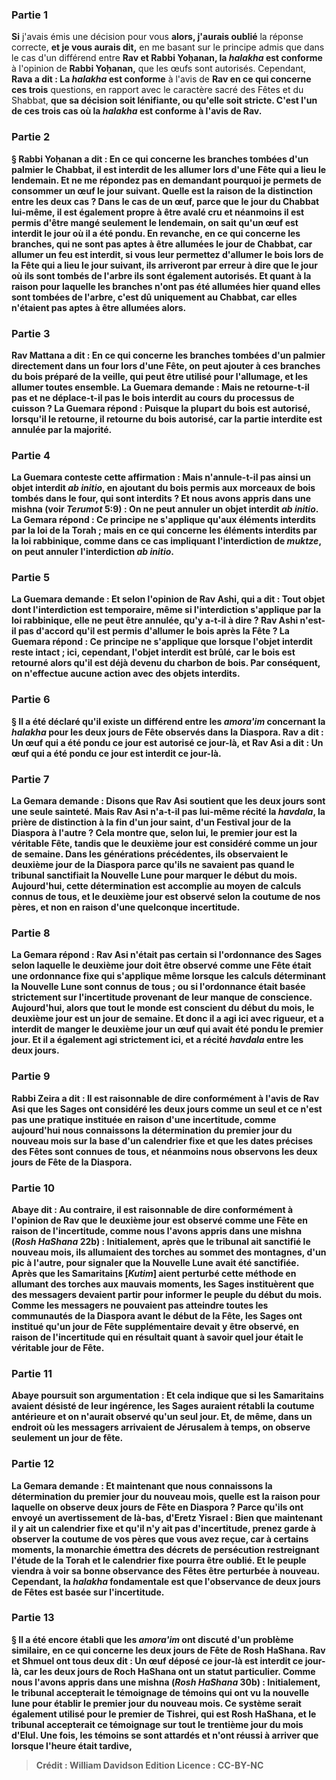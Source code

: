 
### Partie 1
<b>Si</b> j'avais émis une décision pour vous <b>alors, j'aurais oublié</b> la réponse correcte, <b>et je vous aurais dit,</b> en me basant sur le principe admis que dans le cas d'un différend entre <b>Rav et Rabbi Yoḥanan, la <i>halakha</i> est conforme</b> à l'opinion de <b>Rabbi Yoḥanan,</b> que les œufs sont autorisés. Cependant, <b>Rava a dit : La <i>halakha</i> est conforme</b> à l'avis de <b>Rav en ce qui concerne ces trois</b> questions, en rapport avec le caractère sacré des Fêtes et du Shabbat, <b>que sa décision soit <b>lénifiante, ou qu'elle soit</b> <b>stricte.</b> C'est l'un de ces trois cas où la <i>halakha</i> est conforme à l'avis de Rav.

### Partie 2
§ <b>Rabbi Yoḥanan a dit :</b> En ce qui concerne les <b>branches tombées d'un palmier le Chabbat, il est interdit de les allumer lors d'une Fête</b> qui a lieu le lendemain. <b>Et ne me répondez pas</b> en demandant pourquoi je permets de consommer <b>un œuf</b> le jour suivant. <b>Quelle est la raison</b> de la distinction entre les deux cas ? Dans le cas de <b>un œuf, parce que le</b> <b>jour du Chabbat <b>lui-même, il est également propre à être avalé</b> cru <b>et</b> néanmoins <b>il est permis</b> d'être mangé <b>seulement le lendemain, on sait</b> qu'un œuf <b>est interdit le jour</b> où il a été pondu. En revanche, en ce qui concerne les <b>branches, qui ne sont pas aptes</b> à être allumées <b>le</b> <b>jour</b> de Chabbat, car allumer un feu est interdit, <b>si vous leur permettez</b> d'allumer le bois lors de la Fête qui a lieu le <b>jour suivant, ils</b> arriveront par erreur <b>à dire</b> que <b>le <b>jour</b> où <b>ils</b> sont tombés de l'arbre <b>ils sont également autorisés. Et</b> quant à la raison pour laquelle les branches n'ont pas été allumées <b>hier</b> quand elles sont tombées de l'arbre, <b>c'est dû</b> uniquement <b>au Chabbat, car elles n'étaient pas aptes à être allumées</b> alors.

### Partie 3
<b>Rav Mattana a dit :</b> En ce qui concerne les <b>branches tombées d'un palmier</b> directement <b>dans un four lors d'une Fête, on</b> peut <b>ajouter à</b> ces branches du <b>bois préparé</b> de la veille, qui peut être utilisé pour l'allumage, <b>et les allumer</b> toutes ensemble. La Guemara demande : <b>Mais ne retourne-t-il pas</b> et ne déplace-t-il pas <b>le bois interdit</b> au cours du processus de cuisson ? La Guemara répond : <b>Puisque la plupart</b> du bois <b>est autorisé, lorsqu'il le retourne</b>, il retourne du bois autorisé</b>, car la partie interdite est annulée par la majorité.

### Partie 4
La Guemara conteste cette affirmation : <b>Mais n'annule-t-il pas</b> ainsi <b>un objet interdit</b> <b><i>ab initio</i>,</b> en ajoutant du bois permis aux morceaux de bois tombés dans le four, qui sont interdits ? <b>Et nous avons appris</b> dans une mishna (voir <i>Terumot</i> 5:9) : <b>On ne peut annuler un objet interdit</b> <b><i>ab initio</i>.</b> La Gemara répond : <b>Ce</b> principe <b>ne s'applique qu'aux</b> éléments interdits <b>par la loi de la Torah ; mais en ce qui concerne</b> les éléments interdits <b>par la loi rabbinique,</b> comme dans ce cas impliquant l'interdiction de <i>muktze</i>, <b>on</b> peut <b>annuler</b> l'interdiction <i>ab initio</i>.

### Partie 5
La Guemara demande : <b>Et selon</b> l'opinion de <b>Rav Ashi, qui a dit : Tout objet dont l'interdiction est temporaire, même</b> si l'interdiction s'applique <b>par la loi rabbinique,</b> elle <b>ne peut être annulée, qu'y a-t-il à dire ? </b> Rav Ashi n'est-il pas d'accord qu'il est permis d'allumer le bois après la Fête ? La Guemara répond : <b>Ce</b> principe <b>ne s'applique que lorsque l'objet interdit</b> <b>reste intact ; ici,</b> cependant, <b>l'objet interdit</b> <b>est brûlé,</b> car le bois est retourné alors qu'il est déjà devenu du charbon de bois. Par conséquent, on n'effectue aucune action avec des objets interdits.

### Partie 6
§ <b>Il a été déclaré</b> qu'il existe un différend entre les <i>amora'im</i> concernant la <i>halakha</i> pour les <b>deux jours de Fête</b> observés <b>dans</b> la <b>Diaspora. Rav a dit :</b> Un œuf qui <b>a été pondu ce</b> jour <b>est autorisé ce</b> jour-là, <b>et Rav Asi a dit :</b> Un œuf qui <b>a été pondu ce</b> jour <b>est interdit ce</b> jour-là.

### Partie 7
La Gemara demande : <b>Disons que Rav Asi soutient</b> que les deux jours <b>sont une seule sainteté. Mais Rav Asi</b> n'a-t-il pas lui-même <b>récité la <i>havdala</i>,</b> la prière de distinction à la fin d'un jour saint, <b>d'un <b>Festival</b> jour de la Diaspora <b>à l'autre ?</b> Cela montre que, selon lui, le premier jour est la véritable Fête, tandis que le deuxième jour est considéré comme un jour de semaine. Dans les générations précédentes, ils observaient le deuxième jour de la Diaspora parce qu'ils ne savaient pas quand le tribunal sanctifiait la Nouvelle Lune pour marquer le début du mois. Aujourd'hui, cette détermination est accomplie au moyen de calculs connus de tous, et le deuxième jour est observé selon la coutume de nos pères, et non en raison d'une quelconque incertitude.

### Partie 8
La Gemara répond : <b>Rav Asi n'était pas certain</b> si l'ordonnance des Sages selon laquelle le deuxième jour doit être observé comme une Fête était une ordonnance fixe qui s'applique même lorsque les calculs déterminant la Nouvelle Lune sont connus de tous ; ou si l'ordonnance était basée strictement sur l'incertitude provenant de leur manque de conscience. Aujourd'hui, alors que tout le monde est conscient du début du mois, le deuxième jour est un jour de semaine. <b>Et</b> donc <b>il a agi ici avec rigueur,</b> et a interdit de manger le deuxième jour un œuf qui avait été pondu le premier jour. <b>Et</b> il a également agi <b>strictement ici,</b> et a récité <i>havdala</i> entre les deux jours.

### Partie 9
<b>Rabbi Zeira a dit : </b> Il est <b>raisonnable</b> de dire <b>conformément</b> à l'avis de <b>Rav Asi</b> que les Sages ont considéré les deux jours comme un seul et ce n'est pas une pratique instituée en raison d'une incertitude, <b>comme aujourd'hui nous connaissons la détermination du</b> premier jour du nouveau <b>mois</b> sur la base d'un calendrier fixe et que les dates précises des Fêtes sont connues de tous, <b>et</b> néanmoins <b>nous observons</b> les <b>deux</b> jours de Fête</b> de la Diaspora.

### Partie 10
<b>Abaye dit :</b> Au contraire, il est <b>raisonnable</b> de dire <b>conformément</b> à l'opinion de <b>Rav</b> que le deuxième jour est observé comme une Fête en raison de l'incertitude, <b>comme nous l'avons appris</b> dans une mishna (<i>Rosh HaShana</i> 22b) : <b>Initialement,</b> après que le tribunal ait sanctifié le nouveau mois, <b>ils allumaient des torches</b> au sommet des montagnes, d'un pic à l'autre, pour signaler que la Nouvelle Lune avait été sanctifiée. <b>Après que les Samaritains</b> [<b><i>Kutim</i></b>] aient <b>perturbé</b> cette méthode en allumant des torches aux mauvais moments, les Sages <b>instituèrent que des messagers devaient partir</b> pour informer le peuple du début du mois. Comme les messagers ne pouvaient pas atteindre toutes les communautés de la Diaspora avant le début de la Fête, les Sages ont institué qu'un jour de Fête supplémentaire devait y être observé, en raison de l'incertitude qui en résultait quant à savoir quel jour était le véritable jour de Fête.

### Partie 11
Abaye poursuit son argumentation : <b>Et</b> cela indique que <b>si</b> les <b>Samaritains avaient désisté</b> de leur ingérence, les Sages auraient rétabli la coutume antérieure et <b>on n'aurait observé</b> qu'un <b>seul jour. Et,</b> de même, dans un endroit <b>où</b> les <b>messagers arrivaient</b> de Jérusalem à temps, <b>on observe</b> seulement <b>un</b> <b>jour de fête.</b>

### Partie 12
La Gemara demande : <b>Et maintenant que nous connaissons la détermination du</b> premier jour du nouveau <b>mois, quelle est la raison</b> pour laquelle <b>on observe deux</b> <b>jours de Fête</b> en Diaspora ? <b>Parce qu'ils ont envoyé</b> un avertissement <b>de là-bas,</b> d'Eretz Yisrael : Bien que maintenant il y ait un calendrier fixe et qu'il n'y ait pas d'incertitude, <b>prenez garde</b> à observer <b>la coutume de vos pères</b> que <b>vous avez reçue,</b> car <b>à certains moments, la monarchie</b> émettra des décrets</b> de persécution restreignant l'étude de la Torah et le calendrier fixe pourra être oublié. <b>Et</b> le peuple <b>viendra à</b> voir sa bonne observance des Fêtes <b>être perturbée</b> à nouveau. Cependant, la <i>halakha</i> fondamentale est que l'observance de deux jours de Fêtes est basée sur l'incertitude.

### Partie 13
§ <b>Il a été</b> encore <b>établi</b> que les <i>amora'im</i> ont discuté d'un problème similaire, en ce qui concerne les <b>deux jours de Fête de Rosh HaShana. Rav et Shmuel ont tous deux dit :</b> Un œuf <b>déposé ce</b> jour-là <b>est interdit ce jour-là,</b> car les deux jours de Roch HaShana ont un statut particulier. <b>Comme nous l'avons appris</b> dans une mishna (<i>Rosh HaShana</i> 30b) : <b>Initialement,</b> le tribunal <b>accepterait le témoignage de</b> témoins qui ont vu la nouvelle lune pour établir le premier jour du <b>nouveau <b>mois.</b> Ce système serait également utilisé pour le premier de Tishrei, qui est Rosh HaShana, et le tribunal accepterait ce témoignage sur <b>tout</b> le trentième <b>jour</b> du mois d'Elul. <b>Une fois, les témoins se sont attardés</b> et n'ont réussi <b>à arriver</b> que lorsque l'heure était tardive,

>Crédit : William Davidson Edition
>Licence : CC-BY-NC